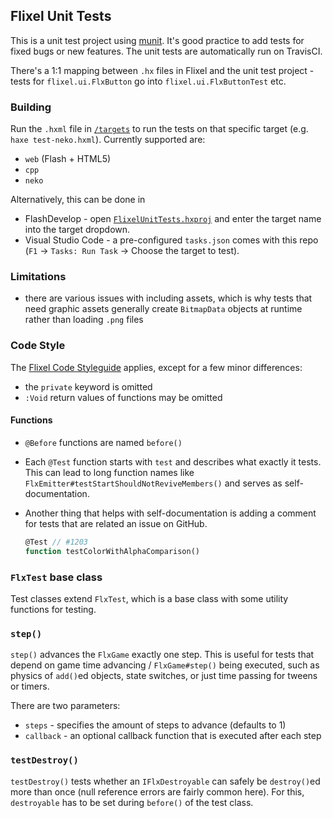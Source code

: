 Flixel Unit Tests
-----------------

This is a unit test project using [munit](https://github.com/massiveinteractive/MassiveUnit). It's good practice to add tests for fixed bugs or new features. The unit tests are automatically run on TravisCI.

There's a 1:1 mapping between `.hx` files in Flixel and the unit test project - tests for `flixel.ui.FlxButton` go into `flixel.ui.FlxButtonTest` etc.


### Building

Run the `.hxml` file in [`/targets`](targets) to run the tests on that specific target (e.g. `haxe test-neko.hxml`). Currently supported are:

- `web` (Flash + HTML5)
- `cpp`
- `neko`

Alternatively, this can be done in
 - FlashDevelop - open [`FlixelUnitTests.hxproj`](FlixelUnitTests.hxproj) and enter the target name into the target dropdown.
 - Visual Studio Code - a pre-configured `tasks.json` comes with this repo (`F1` -> `Tasks: Run Task` -> Choose the target to test).

### Limitations

- there are various issues with including assets, which is why tests that need graphic assets generally create `BitmapData` objects at runtime rather than loading `.png` files

### Code Style

The [Flixel Code Styleguide](http://haxeflixel.com/documentation/code-style/) applies, except for a few minor differences:

- the `private` keyword is omitted
- `:Void` return values of functions may be omitted

#### Functions

- `@Before` functions are named `before()`
- Each `@Test` function starts with `test` and describes what exactly it tests. This can lead to long function names like `FlxEmitter#testStartShouldNotReviveMembers()` and serves as self-documentation.
- Another thing that helps with self-documentation is adding a comment for tests that are related an issue on GitHub.

	```haxe
	@Test // #1203
	function testColorWithAlphaComparison()
	```

### `FlxTest` base class

Test classes extend `FlxTest`, which is a base class with some utility functions for testing.

### `step()`

`step()` advances the `FlxGame` exactly one step. This is useful for tests that depend on game time advancing / `FlxGame#step()` being executed, such as physics of `add()`ed objects, state switches, or just time passing for tweens or timers.

There are two parameters:
- `steps` - specifies the amount of steps to advance (defaults to 1)
- `callback` - an optional callback function that is executed after each step

### `testDestroy()`

`testDestroy()` tests whether an `IFlxDestroyable` can safely be `destroy()`ed more than once (null reference errors are fairly common here). For this, `destroyable` has to be set during `before()` of the test class.
